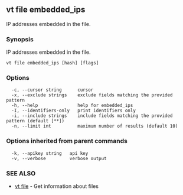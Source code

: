 ## vt file embedded_ips

IP addresses embedded in the file.

### Synopsis

IP addresses embedded in the file.

```
vt file embedded_ips [hash] [flags]
```

### Options

```
  -c, --cursor string      cursor
  -x, --exclude strings    exclude fields matching the provided pattern
  -h, --help               help for embedded_ips
  -I, --identifiers-only   print identifiers only
  -i, --include strings    include fields matching the provided pattern (default [**])
  -n, --limit int          maximum number of results (default 10)
```

### Options inherited from parent commands

```
  -k, --apikey string   api key
  -v, --verbose         verbose output
```

### SEE ALSO

* [vt file](vt_file.md)	 - Get information about files

